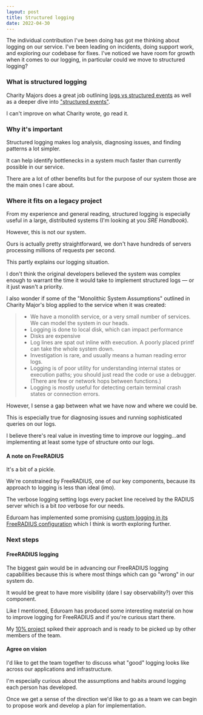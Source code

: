 ```yaml
---
layout: post
title: Structured logging
date: 2022-04-30
---
```


The individual contribution I've been doing has got me thinking about logging on our service. I've been leading on incidents, doing support work, and exploring our codebase for fixes. I've noticed we have room for growth when it comes to our logging, in particular could we move to structured logging?

### What is structured logging

Charity Majors does a great job outlining [logs vs structured events](https://charity.wtf/2019/02/05/logs-vs-structured-events/) as well as a deeper dive into ["structured events"](https://charity.wtf/2022/08/15/live-your-best-life-with-structured-events/).

I can't improve on what Charity wrote, go read it.

### Why it's important

Structured logging makes log analysis, diagnosing issues, and finding patterns a lot simpler.

It can help identify bottlenecks in a system much faster than currently possible in our service.

There are a lot of other benefits but for the purpose of our system those are the main ones I care about.

### Where it fits on a legacy project

From my experience and general reading, structured logging is especially useful in a large, distributed systems (I'm looking at you _SRE Handbook_).

However, this is not our system. 

Ours is actually pretty straightforward, we don't have hundreds of servers processing millions of requests per second.

This partly explains our logging situation. 

I don't think the original developers believed the system was complex enough to warrant the time it would take to implement structured logs –– or it just wasn't a priority.

I also wonder if some of the "Monolithic System Assumptions" outlined in Charity Major's blog applied to the service when it was created:

> * We have a monolith service, or a very small number of services. We can model the system in our heads.
> * Logging is done to local disk, which can impact performance
> * Disks are expensive
> * Log lines are spat out inline with execution.  A poorly placed printf can take the whole system down.
> * Investigation is rare, and usually means a human reading error logs.
> * Logging is of poor utility for understanding internal states or execution paths; you should just read the code or use a debugger.  (There are few or network hops between functions.)
> * Logging is mostly useful for detecting certain terminal crash states or connection errors.
 
However, I sense a gap between what we have now and where we could be.

This is especially true for diagnosing issues and running sophisticated queries on our logs.

I believe there's real value in investing time to improve our logging...and implementing at least some type of structure onto our logs.

#### A note on FreeRADIUS

It's a bit of a pickle. 

We're constrained by FreeRADIUS, one of our key components, because its approach to logging is less than ideal (imo). 

The verbose logging setting logs every packet line received by the RADIUS server which is a bit _too_ verbose for our needs.

Eduroam has implemented some promising [custom logging in its FreeRADIUS configuration](https://www.youtube.com/watch?v=mER_HUMB7l0) which I think is worth exploring further.

### Next steps

#### FreeRADIUS logging

The biggest gain would be in advancing our FreeRADIUS logging capabilities because this is where most things which can go "wrong" in our system do.

It would be great to have more visibility (dare I say observability?) over this component.

Like I mentioned, Eduroam has produced some interesting material on how to improve logging for FreeRADIUS and if you're curious start there.

My [10% project](https://github.com/alphagov/govwifi-frontend/tree/test_freeradius_locally_project/test) spiked their approach and is ready to be picked up by other members of the team.

#### Agree on vision

I'd like to get the team together to discuss what "good" logging looks like across our applications and infrastructure.

I'm especially curious about the assumptions and habits around logging each person has developed.

Once we get a sense of the direction we'd like to go as a team we can begin to propose work and develop a plan for implementation.